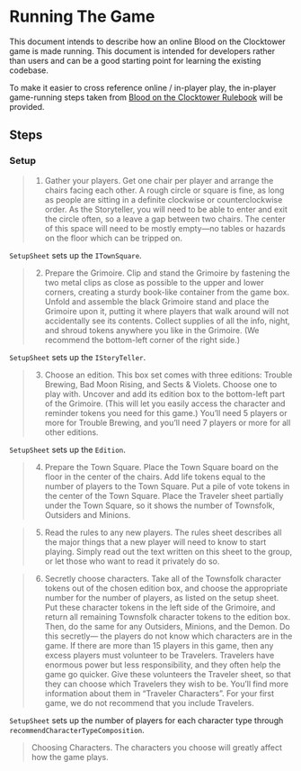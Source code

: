 # Running The Game

This document intends to describe how an online Blood on the Clocktower game is made running.
This document is intended for developers rather than users and can be a good starting point for learning the existing codebase.

To make it easier to cross reference online / in-player play, the in-player game-running steps taken from [Blood on the Clocktower Rulebook](https://rpubs.com/whiteeli/931038) will be provided.

## Steps

### Setup

> 1. Gather your players. Get one chair per player and arrange the chairs facing each other. A rough circle or square is fine, as long as people are sitting in a definite clockwise or counterclockwise order. As the Storyteller, you will need to be able to enter and exit the circle often, so a leave a gap between two chairs. The center of this space will need to be mostly empty—no tables or hazards on the floor which can be tripped on.

`SetupSheet` sets up the `ITownSquare`.

> 2. Prepare the Grimoire. Clip and stand the Grimoire by fastening the two metal clips as close as possible to the upper and lower corners, creating a sturdy book-like container from the game box. Unfold and assemble the black Grimoire stand and place the Grimoire upon it, putting it where players that walk around will not accidentally see its contents. Collect supplies of all the info, night, and shroud tokens anywhere you like in the Grimoire. (We recommend the bottom-left corner of the right side.)

`SetupSheet` sets up the `IStoryTeller`.

> 3. Choose an edition. This box set comes with three editions: Trouble Brewing, Bad Moon Rising, and Sects & Violets. Choose one to play with. Uncover and add its edition box to the bottom-left part of the Grimoire. (This will let you easily access the character and reminder tokens you need for this game.) You’ll need 5 players or more for Trouble Brewing, and you’ll need 7 players or more for all other editions.

`SetupSheet` sets up the `Edition`.

> 4. Prepare the Town Square. Place the Town Square board on the floor in the center of the chairs. Add life tokens equal to the number of players to the Town Square. Put a pile of vote tokens in the center of the Town Square. Place the Traveler sheet partially under the Town Square, so it shows the number of Townsfolk, Outsiders and Minions.

> 5. Read the rules to any new players. The rules sheet describes all the major things that a new player will need to know to start playing. Simply read out the text written on this sheet to the group, or let those who want to read it privately do so.

> 6. Secretly choose characters. Take all of the Townsfolk character tokens out of the chosen edition box, and choose the appropriate number for the number of players, as listed on the setup sheet. Put these character tokens in the left side of the Grimoire, and return all remaining Townsfolk character tokens to the edition box. Then, do the same for any Outsiders, Minions, and the Demon. Do this secretly— the players do not know which characters are in the game. If there are more than 15 players in this game, then any excess players must volunteer to be Travelers. Travelers have enormous power but less responsibility, and they often help the game go quicker. Give these volunteers the Traveler sheet, so that they can choose which Travelers they wish to be. You’ll find more information about them in “Traveler Characters”. For your first game, we do not recommend that you include Travelers.

`SetupSheet` sets up the number of players for each character type through `recommendCharacterTypeComposition`.

> Choosing Characters. The characters you choose will greatly affect how the game plays.

